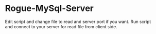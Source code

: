 Rogue-MySql-Server
==================

Edit script and change file to read and server port if you want. Run script and connect to your server for read file from client side. 
